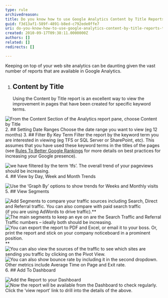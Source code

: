 ```yaml
---
type: rule
archivedreason: 
title: Do you know how to use Google Analytics Content by Title Reports to track Trends?
guid: f3d13af1-589f-4891-b8ed-c792ede0ffe7
uri: do-you-know-how-to-use-google-analytics-content-by-title-reports-to-track-trends
created: 2010-09-17T09:38:11.0000000Z
authors: []
related: []
redirects: []

---
```


Keeping on top of your web site analytics can be daunting given the vast number of reports that are available in Google Analytics.  
<!--endintro-->

1. ## Content by Title
    Using the Content by Title report is an excellent way to view the improvement in pages that have been created for specific keyword terms.

![From the Content Section of the Analytics report pane, choose Content by Title](analytics-content-title-report.jpg)
2. ## Setting Date Ranges
    Choose the date range you want to view (eg 12 months)
3. ## Filter By Key Term
    Filter the report by the keyword term you are interested in viewing (eg TFS or SQL Server or SharePoint, etc). This assumes that you have used these keyword terms in the titles of the pages (see [Rules To Better Google Rankings](http://www.ssw.com.au/ssw/Standards/Rules/RulestoBetterGoogleRankings.aspx) for more details on best practices for increasing your Google presence).

![we have filtered by the term ‘tfs’.     The overall trend of your pageviews should be increasing.](analytics-content-title-filter.jpg)
4. ## View by Day, Week and Month Trends

![Use the ‘Graph By’ options to show trends for Weeks and Monthly visits](analytics-weekly-trend.jpg)
5. ## View Segments

![Add Segments to compare your traffic sources including Search, Direct and Referral traffic. You can also compare with paid search traffic](analytics-segments.jpg)(if you are using AdWords to drive traffic).** 
![The main segments to keep an eye on are the  Search Traffic and  Referral Traffic numbers – ideally both should be increasing.](analytics-content-search-traffic.jpg)
![You can export the report to PDF and Excel, or email it to your boss. Or, print the report and stick on your company noticeboard in a prominent position.](analytics-export.jpg)
** 
![You can also view the sources of the traffic to see which sites are sending you traffic by clicking on the Pivot View.](analytics-content-sources.jpg)
![You can also show bounce rate by including it in the second dropdown. Other metrics include Average Time on Page and Exit rate.](analytics-content-sources-bounce-rate.jpg)
6. ## Add To Dashboard

![Add the Report to your Dashboard](analytics-add-dashboard.jpg)
![Now the report will be available from the Dashboard to check regularly. Click the ‘view report’ link to drill into the details of the above.](analytics-dashboard.jpg)
